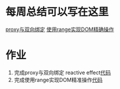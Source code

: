 # 每周总结可以写在这里
[proxy与双向绑定](https://www.yuque.com/yangxiaomie/zu16ge/oe6rm8)
[使用range实现DOM精确操作](https://www.yuque.com/yangxiaomie/zu16ge/faecdg)
# 作业
1. 完成proxy与双向绑定 reactive effect[代码](https://github.com/wanni-yang/Frontend-01-Template/tree/master/week13/proxy)
2. 完成使用range实现DOM精准操作[代码](https://github.com/wanni-yang/Frontend-01-Template/tree/master/week13/dragdrop)